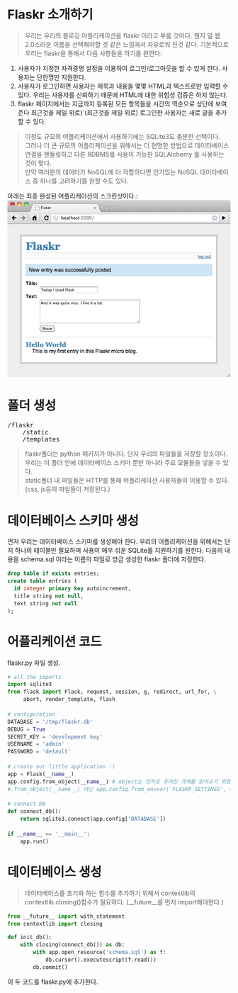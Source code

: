 # Flaskr 소개하기
> 우리는 우리의 블로깅 어플리케이션을 flaskr 이라고 부를 것이다. 웬지 덜 웹 2.0스러운 이름을 선택해야할 것 같은 느낌에서 자유로워 진것 같다. 기본적으로 우리는 flaskr을 통해서 다음 사항들을 하기를 원한다:

1. 사용자가 지정한 자격증명 설정을 이용하여 로그인/로그아웃을 할 수 있게 한다.
사용자는 단한명만 지원한다.
2. 사용자가 로그인하면 사용자는 제목과 내용을 몇몇 HTML과 텍스트로만 입력할 수 있다.
우리는 사용자를 신뢰하기 때문에 HTML에 대한 위험성 검증은 하지 않는다.
3. flaskr 페이지에서는 지금까지 등록된 모든 항목들을 시간의 역순으로 상단에 보여준다 최근것을 제일 위로)`(최근것을 제일 위로) 로그인한 사용자는 새로 글을 추가 할 수 있다.

> 이정도 규모의 어플리케이션에서 사용하기에는 SQLite3도 충분한 선택이다. <br>
그러나 더 큰 규모의 어플리케이션을 위해서는 더 현명한 방법으로 데이타베이스 연결을 핸들링하고 다른 RDBMS를 사용이 가능한 SQLAlchemy 를 사용하는 것이 맞다. <br>
> 만약 여러분의 데이타가 NoSQL에 더 적합하다면 인기있는 NoSQL 데이타베이스 중 하나를 고려하기를 원할 수도 있다.

아래는 최종 완성된 어플리케이션의 스크린샷이다.:
![ex_screen](./img_for_git/ex_screen.png)

# 폴더 생성
<pre>
/flaskr
    /static
    /templates
</pre>
> flaskr폴더는 python 패키지가 아니다. 단지 우리의 파일들을 저장할 장소이다. 우리는 이 폴더 안에 데이터베이스 스키마 뿐만 아니라 주요 모듈들을 넣을 수 있다.<br>
> static폴더 내 파일들은 HTTP를 통해 어플리케이션 사용자들이 이용할 수 있다. (css, js등의 파일들이 저장된다.)

# 데이터베이스 스키마 생성
먼저 우리는 데이터베이스 스키마를 생성해야 한다. 우리의 어플리케이션을 위해서는 단지 하나의 테이블만 필요하며 사용이 매우 쉬운 SQLite를 지원하기를 원한다. 다음의 내용을 schema.sql 이라는 이름의 파일로 방금 생성한 flaskr 폴더에 저장한다.
``` sql
drop table if exists entries;
create table entries (
  id integer primary key autoincrement,
  title string not null,
  text string not null
);
```

# 어플리케이션 코드
flaskr.py 파일 생성.
``` python
# all the imports
import sqlite3
from flask import Flask, request, session, g, redirect, url_for, \
     abort, render_template, flash

# configuration
DATABASE = '/tmp/flaskr.db'
DEBUG = True
SECRET_KEY = 'development key'
USERNAME = 'admin'
PASSWORD = 'default'

# create our little application :)
app = Flask(__name__)
app.config.from_object(__name__) # object는 인자로 주어진 객체를 읽어오기 위함이다.
#.from_object(__name__) 대신 app.config.from_envvar('FLASKR_SETTINGS', silent=True) 를 사용할 수 있다.

# connect DB
def connect_db():
    return sqlite3.connect(app.config['DATABASE'])

if __name__ == '__main__':
    app.run()
```

# 데이터베이스 생성
> 데이터베이스를 초기화 하는 함수를 추가하기 위해서 contextlib의 contextlib.closing()함수가 필요하다. (__future__를 먼저 import해야한다.)
```python
from __future__ import with_statement
from contextlib import closing
```
``` python
def init_db():
    with closing(connect_db()) as db:
        with app.open_resource('schema.sql') as f:
            db.cursor().executescript(f.read())
        db.commit()
```
이 두 코드를 flaskr.py에 추가한다.